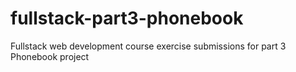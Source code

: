 # fullstack-part3-phonebook
Fullstack web development course exercise submissions for part 3 Phonebook project
